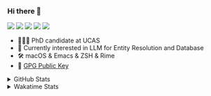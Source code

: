 ### Hi there 👋

[![](https://img.shields.io/badge/-Email-325180?logo=maildotru&logoColor=white&style=flat-square)](mailto:hi@wang.tianshu.me)
[![](https://img.shields.io/badge/-GitHub-black?logo=GitHub&style=flat-square)](https://github.com/tshu-w)
[![](https://img.shields.io/badge/-Telegram-26a5e4?labelColor=fafafa&logo=telegram&style=flat-square)](https://t.me/tshu_w) 
[![](https://img.shields.io/badge/-Twitter-1da1f2?logo=Twitter&logoColor=white&style=flat-square)](https://twitter.com/tshu_w)
[![](https://komarev.com/ghpvc/?username=tshu-w&color=blueviolet&style=flat-square)]()



- 🧑🏻‍🎓 PhD candidate at UCAS
- 🔭 Currently interested in LLM for Entity Resolution and Database
- 🛠 macOS & Emacs & ZSH & Rime
- 🔑 [GPG Public Key](https://github.com/tshu-w/dotfiles/blob/main/config/gnupg/public.asc)

<details>

<summary>GitHub Stats</summary>

![Tianshu's GitHub stats](https://github-readme-stats.vercel.app/api?username=tshu-w&show_icons=true&theme=buefy&count_private=true)
  
</details>


<details>
  <summary>Wakatime Stats</summary>

  Currently, files accessed by tramp cannot be tracked by wakatime, see https://github.com/wakatime/wakatime-mode/issues/27
  <br>
  
<!--START_SECTION:waka-->
![Code Time](http://img.shields.io/badge/Code%20Time-6%2C476%20hrs%205%20mins-blue)

**I'm a Night 🦉** 

```text
🌞 Morning                276 commits         ██░░░░░░░░░░░░░░░░░░░░░░░   09.97 % 
🌆 Daytime                989 commits         █████████░░░░░░░░░░░░░░░░   35.74 % 
🌃 Evening                1210 commits        ███████████░░░░░░░░░░░░░░   43.73 % 
🌙 Night                  292 commits         ███░░░░░░░░░░░░░░░░░░░░░░   10.55 % 
```
📅 **I'm Most Productive on Tuesday** 

```text
Monday                   473 commits         ████░░░░░░░░░░░░░░░░░░░░░   17.09 % 
Tuesday                  721 commits         ███████░░░░░░░░░░░░░░░░░░   26.06 % 
Wednesday                373 commits         ███░░░░░░░░░░░░░░░░░░░░░░   13.48 % 
Thursday                 192 commits         ██░░░░░░░░░░░░░░░░░░░░░░░   06.94 % 
Friday                   502 commits         █████░░░░░░░░░░░░░░░░░░░░   18.14 % 
Saturday                 333 commits         ███░░░░░░░░░░░░░░░░░░░░░░   12.03 % 
Sunday                   173 commits         ██░░░░░░░░░░░░░░░░░░░░░░░   06.25 % 
```


📊 **This Week I Spent My Time On** 

```text
💬 Programming Languages: 
sh                       9 hrs 45 mins       █████████████████████████   100.00 % 

🔥 Editors: 
Zsh                      9 hrs 45 mins       █████████████████████████   100.00 % 

🐱‍💻 Projects: 
Terminal                 7 hrs 6 mins        ██████████████████░░░░░░░   72.79 % 
uniblocker               1 hr 40 mins        ████░░░░░░░░░░░░░░░░░░░░░   17.10 % 
dotfiles                 41 mins             ██░░░░░░░░░░░░░░░░░░░░░░░   07.03 % 
Rime                     11 mins             ░░░░░░░░░░░░░░░░░░░░░░░░░   01.91 % 
emacs                    6 mins              ░░░░░░░░░░░░░░░░░░░░░░░░░   01.15 % 

💻 Operating System: 
Mac                      7 hrs 27 mins       ███████████████████░░░░░░   76.38 % 
Linux                    2 hrs 18 mins       ██████░░░░░░░░░░░░░░░░░░░   23.62 % 
```

**I Mostly Code in Python** 

```text
Python                   19 repos            █████████░░░░░░░░░░░░░░░░   35.19 % 
Emacs Lisp               11 repos            █████░░░░░░░░░░░░░░░░░░░░   20.37 % 
Ruby                     3 repos             █░░░░░░░░░░░░░░░░░░░░░░░░   05.56 % 
Jupyter Notebook         2 repos             █░░░░░░░░░░░░░░░░░░░░░░░░   03.70 % 
Lua                      1 repo              ░░░░░░░░░░░░░░░░░░░░░░░░░   01.85 % 
```




 Last Updated on 29/05/2023 08:13:53 UTC
<!--END_SECTION:waka-->
</details>
